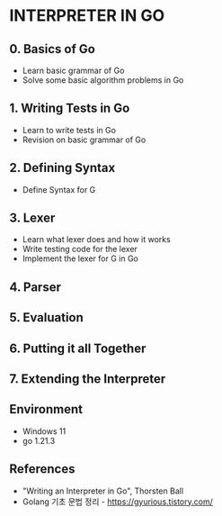 # INTERPRETER IN GO

## 0. Basics of Go
- Learn basic grammar of Go
- Solve some basic algorithm problems in Go

## 1. Writing Tests in Go
- Learn to write tests in Go
- Revision on basic grammar of Go

## 2. Defining Syntax
- Define Syntax for G

## 3. Lexer
- Learn what lexer does and how it works
- Write testing code for the lexer
- Implement the lexer for G in Go

## 4. Parser
## 5. Evaluation
## 6. Putting it all Together
## 7. Extending the Interpreter

## Environment
- Windows 11
- go 1.21.3

## References
- "Writing an Interpreter in Go", Thorsten Ball
- Golang 기초 문법 정리 - https://gyurious.tistory.com/
